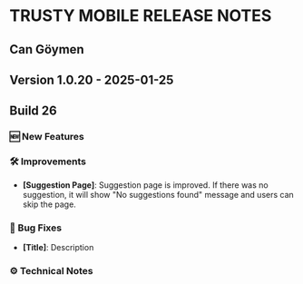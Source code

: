 # TRUSTY MOBILE RELEASE NOTES
## Can Göymen
## Version 1.0.20 - 2025-01-25
## Build 26

### 🆕 New Features

### 🛠️ Improvements
- **[Suggestion Page]**: Suggestion page is improved. If there was no suggestion, it will show "No suggestions found" message and users can skip the page.

### 🐛 Bug Fixes
- **[Title]**: Description

### ⚙️ Technical Notes